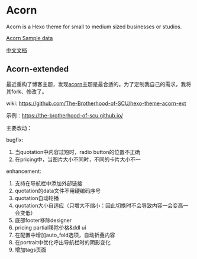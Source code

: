 # Acorn

Acorn is a Hexo theme for small to medium sized businesses or studios.

[Acorn Sample data](https://github.com/zhwangart/acorn-sample-data)

[中文文档](https://acorn.imaging.xin/docs/)

## Acorn-extended

最近重构了博客主题，发现[acorn](https://acorn.imaging.xin/)主题是最合适的。为了定制我自己的需求，我将其fork、修改了。

wiki: https://github.com/The-Brotherhood-of-SCU/hexo-theme-acorn-ext

示例：https://the-brotherhood-of-scu.github.io/

主要改动：

bugfix:
1. 当quotation中内容过短时，radio button的位置不正确
2. 在pricing中，当图片大小不同时，不同的卡片大小不一

enhancement:
1. 支持在导航栏中添加外部链接
2. quotation的data文件不用硬编码序号
3. quotation自动轮播
4. quotation大小自适应（只增大不缩小：因此切换时不会导致内容一会变高一会变低）
5. 底部footer移除designer
6. pricing partial移除价格&ddl ui
7. 在配置中增加auto_fold选项，自动折叠内容
8. 在portrait中优化呼出导航栏时的阴影变化
9. 增加tags页面
